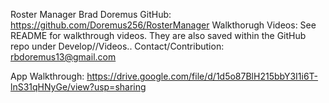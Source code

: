 Roster Manager
Brad Doremus
GitHub: https://github.com/Doremus256/RosterManager
Walkthorugh Videos: See README for walkthrough videos. They are also saved within the GitHub repo under Develop//Videos..
Contact/Contribution: rbdoremus13@gmail.com

App Walkthrough:
https://drive.google.com/file/d/1d5o87BlH215bbY3I1i6T-lnS31qHNyGe/view?usp=sharing




